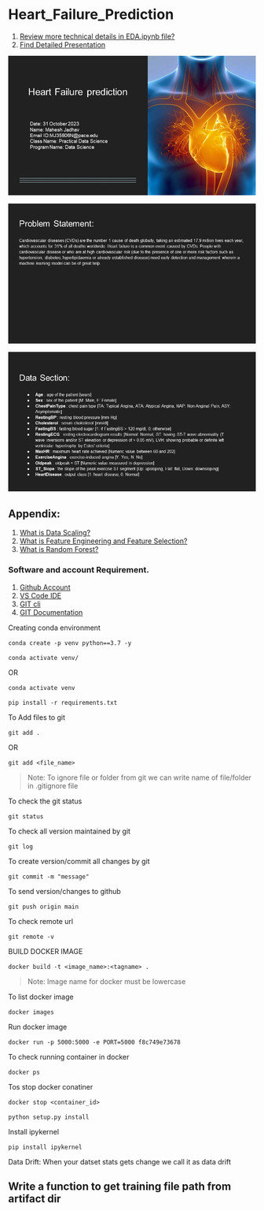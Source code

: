 # Heart_Failure_Prediction
1. [Review more technical details in EDA.ipynb file?](https://github.com/mahesh15698/Heart_Failure_Prediction/blob/main/EDA.ipynb)
2. [Find Detailed Presentation](https://github.com/mahesh15698/Heart_Failure_Prediction/tree/main/PPT)

 
![Heart Failure](https://github.com/mahesh15698/Heart_Failure_Prediction/blob/main/Heart_Failure/Slide1.JPG)


![Problem Statement](https://github.com/mahesh15698/Heart_Failure_Prediction/blob/main/Heart_Failure/Slide3.JPG)

![Data Description](https://github.com/mahesh15698/Heart_Failure_Prediction/blob/main/Heart_Failure/Slide4.JPG)
## Appendix:

1. [What is Data Scaling?](https://towardsdatascience.com/all-about-feature-scaling-bcc0ad75cb35)
2. [What is Feature Engineering and Feature Selection?](https://scikit-learn.org/stable/modules/feature_selection.html)
3. [What is Random Forest?](https://scikit-learn.org/stable/modules/generated/sklearn.ensemble.RandomForestClassifier.html)















### Software and account Requirement.

1. [Github Account](https://github.com)
2. [VS Code IDE](https://code.visualstudio.com/download)
3. [GIT cli](https://git-scm.com/downloads)
4. [GIT Documentation](https://git-scm.com/docs/gittutorial)


Creating conda environment
```
conda create -p venv python==3.7 -y
```
```
conda activate venv/
```
OR 
```
conda activate venv
```

```
pip install -r requirements.txt
```

To Add files to git
```
git add .
```

OR
```
git add <file_name>
```

> Note: To ignore file or folder from git we can write name of file/folder in .gitignore file

To check the git status 
```
git status
```
To check all version maintained by git
```
git log
```

To create version/commit all changes by git
```
git commit -m "message"
```

To send version/changes to github
```
git push origin main
```

To check remote url 
```
git remote -v
```



BUILD DOCKER IMAGE
```
docker build -t <image_name>:<tagname> .
```
> Note: Image name for docker must be lowercase


To list docker image
```
docker images
```

Run docker image
```
docker run -p 5000:5000 -e PORT=5000 f8c749e73678
```

To check running container in docker
```
docker ps
```

Tos stop docker conatiner
```
docker stop <container_id>
```



```
python setup.py install
```


Install ipykernel

```
pip install ipykernel
```


Data Drift:
When your datset stats gets change we call it as data drift



## Write a function to get training file path from artifact dir

